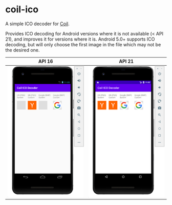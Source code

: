# coil-ico

A simple ICO decoder for [Coil](https://github.com/coil-kt/coil).

Provides ICO decoding for Android versions where it is not available (< API 21), and improves it for versions where it is. Android 5.0+ supports ICO decoding, but will only choose the first image in the file which may not be the desired one.


|API 16|API 21|
|---|---|
|![API 16](api16.png)|![API 21](api21.png)|
